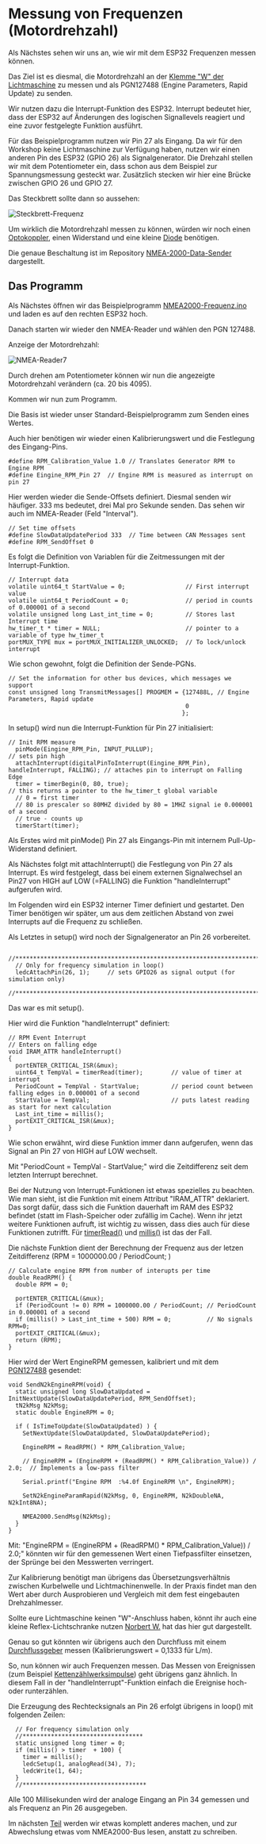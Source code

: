 # Messung von Frequenzen (Motordrehzahl)

Als Nächstes sehen wir uns an, wie wir mit dem ESP32 Frequenzen messen können.

Das Ziel ist es diesmal, die Motordrehzahl an der [Klemme "W" der Lichtmaschine](https://github.com/AK-Homberger/NMEA2000-Workshop/blob/main/Bilder/Klemme-w.pdf) zu messen und als PGN127488 (Engine Parameters, Rapid Update) zu senden.
    
Wir nutzen dazu die Interrupt-Funktion des ESP32. Interrupt bedeutet hier, dass der ESP32 auf Änderungen des logischen Signallevels reagiert und eine zuvor festgelegte Funktion ausführt. 

Für das Beispielprogramm nutzen wir Pin 27 als Eingang. Da wir für den Workshop keine Lichtmaschine zur Verfügung haben, nutzen wir einen anderen Pin des ESP32 (GPIO 26) als Signalgenerator. Die Drehzahl stellen wir mit dem Potentiometer ein, dass schon aus dem Beispiel zur Spannungsmessung gesteckt war. Zusätzlich stecken wir hier eine Brücke zwischen GPIO 26 und GPIO 27.

Das Steckbrett sollte dann so aussehen:

![Steckbrett-Frequenz](https://github.com/AK-Homberger/NMEA2000-Workshop/blob/main/Bilder/NMEA2000-Frequenz_Steckplatine.png)

Um wirklich die Motordrehzahl messen zu können, würden wir noch einen [Optokoppler](https://de.wikipedia.org/wiki/Optokoppler), einen Widerstand und eine kleine [Diode](https://de.wikipedia.org/wiki/Diode) benötigen.

Die genaue Beschaltung ist im Repository [NMEA-2000-Data-Sender](https://github.com/AK-Homberger/NMEA2000-Data-Sender) dargestellt.


## Das Programm

Als Nächstes öffnen wir das Beispielprogramm [NMEA2000-Frequenz.ino](https://github.com/AK-Homberger/NMEA2000-Workshop/blob/main/Software/NMEA2000-Frequenz/NMEA2000-Frequenz.ino) und laden es auf den rechten ESP32 hoch.

Danach starten wir wieder den NMEA-Reader und wählen den PGN 127488.

Anzeige der Motordrehzahl:

![NMEA-Reader7](https://github.com/AK-Homberger/NMEA2000-Workshop/blob/main/Bilder/NMEAReader-7.png)

Durch drehen am Potentiometer können wir nun die angezeigte Motordrehzahl verändern (ca. 20 bis 4095).

Kommen wir nun zum Programm.

Die Basis ist wieder unser Standard-Beispielprogramm zum Senden eines Wertes.

Auch hier benötigen wir wieder einen Kalibrierungswert und die Festlegung des Eingang-Pins.
```
#define RPM_Calibration_Value 1.0 // Translates Generator RPM to Engine RPM 
#define Eingine_RPM_Pin 27  // Engine RPM is measured as interrupt on pin 27
```

Hier werden wieder die Sende-Offsets definiert. Diesmal senden wir häufiger. 333 ms bedeutet, drei Mal pro Sekunde senden. Das sehen wir auch im NMEA-Reader (Feld "Interval").
```
// Set time offsets
#define SlowDataUpdatePeriod 333  // Time between CAN Messages sent
#define RPM_SendOffset 0
```

Es folgt die Definition von Variablen für die Zeitmessungen mit der Interrupt-Funktion.

```
// Interrupt data
volatile uint64_t StartValue = 0;                 // First interrupt value
volatile uint64_t PeriodCount = 0;                // period in counts of 0.000001 of a second
volatile unsigned long Last_int_time = 0;         // Stores last Interrupt time
hw_timer_t * timer = NULL;                        // pointer to a variable of type hw_timer_t
portMUX_TYPE mux = portMUX_INITIALIZER_UNLOCKED;  // To lock/unlock interrupt
```

Wie schon gewohnt, folgt die Definition der Sende-PGNs.
```
// Set the information for other bus devices, which messages we support
const unsigned long TransmitMessages[] PROGMEM = {127488L, // Engine Parameters, Rapid update                                                  
                                                  0
                                                 };
```




In setup() wird nun die Interrupt-Funktion für Pin 27 initialisiert:

```
// Init RPM measure
  pinMode(Eingine_RPM_Pin, INPUT_PULLUP);                                            // sets pin high
  attachInterrupt(digitalPinToInterrupt(Eingine_RPM_Pin), handleInterrupt, FALLING); // attaches pin to interrupt on Falling Edge
  timer = timerBegin(0, 80, true);                                                   // this returns a pointer to the hw_timer_t global variable
  // 0 = first timer
  // 80 is prescaler so 80MHZ divided by 80 = 1MHZ signal ie 0.000001 of a second
  // true - counts up
  timerStart(timer);   
 ```
 
Als Erstes wird mit pinMode() Pin 27 als Eingangs-Pin mit internem Pull-Up-Widerstand definiert. 

Als Nächstes folgt mit attachInterrupt() die Festlegung von Pin 27 als Interrupt. Es wird festgelegt, dass bei einem externen Signalwechsel an Pin27 von HIGH auf LOW (=FALLING) die Funktion "handleInterrupt" aufgerufen wird.

Im Folgenden wird ein ESP32 interner Timer definiert und gestartet. Den Timer benötigen wir später, um aus dem zeitlichen Abstand von zwei Interrupts auf die Frequenz zu schließen.

Als Letztes in setup() wird noch der Signalgenerator an Pin 26 vorbereitet.

```
  //*****************************************************************************
  // Only for frequency simulation in loop()
  ledcAttachPin(26, 1);     // sets GPIO26 as signal output (for simulation only)
  //*****************************************************************************
```
Das war es mit setup().

Hier wird die Funktion "handleInterrupt" definiert:
 
```
// RPM Event Interrupt
// Enters on falling edge
void IRAM_ATTR handleInterrupt()
{
  portENTER_CRITICAL_ISR(&mux);
  uint64_t TempVal = timerRead(timer);        // value of timer at interrupt
  PeriodCount = TempVal - StartValue;         // period count between falling edges in 0.000001 of a second
  StartValue = TempVal;                       // puts latest reading as start for next calculation
  Last_int_time = millis();
  portEXIT_CRITICAL_ISR(&mux);
}
```
Wie schon erwähnt, wird diese Funktion immer dann aufgerufen, wenn das Signal an Pin 27 von HIGH auf LOW wechselt. 

Mit "PeriodCount = TempVal - StartValue;" wird die Zeitdifferenz seit dem letzten Interrupt berechnet.

Bei der Nutzung von Interrupt-Funktionen ist etwas spezielles zu beachten. Wie man sieht, ist die Funktion mit einem Attribut "IRAM_ATTR" deklariert. Das sorgt dafür, dass sich die Funktion dauerhaft im RAM des ESP32 befindet (statt im Flash-Speicher oder zufällig im Cache). Wenn ihr jetzt weitere Funktionen aufruft, ist wichtig zu wissen, dass dies auch für diese Funktionen zutrifft. Für [timerRead()](https://github.com/espressif/arduino-esp32/blob/dd513df124bd39736e96c2b03b23dd48bdae0c97/cores/esp32/esp32-hal-timer.c#L93) und [millis()](https://github.com/espressif/arduino-esp32/blob/dd513df124bd39736e96c2b03b23dd48bdae0c97/cores/esp32/esp32-hal-misc.c#L139) ist das der Fall. 

Die nächste Funktion dient der Berechnung der Frequenz aus der letzen Zeitdifferenz (RPM = 1000000.00 / PeriodCount; )
```
// Calculate engine RPM from number of interupts per time
double ReadRPM() {
  double RPM = 0;

  portENTER_CRITICAL(&mux);
  if (PeriodCount != 0) RPM = 1000000.00 / PeriodCount; // PeriodCount in 0.000001 of a second
  if (millis() > Last_int_time + 500) RPM = 0;          // No signals RPM=0;
  portEXIT_CRITICAL(&mux);
  return (RPM);
}
```

Hier wird der Wert EngineRPM gemessen, kalibriert und mit dem [PGN127488](https://github.com/ttlappalainen/NMEA2000/blob/db22adbb3fec182ecae2ae8bc816378ac43d7fc3/src/N2kMessages.h#L204) gesendet:

```
void SendN2kEngineRPM(void) {
  static unsigned long SlowDataUpdated = InitNextUpdate(SlowDataUpdatePeriod, RPM_SendOffset);
  tN2kMsg N2kMsg;
  static double EngineRPM = 0;

  if ( IsTimeToUpdate(SlowDataUpdated) ) {
    SetNextUpdate(SlowDataUpdated, SlowDataUpdatePeriod);

    EngineRPM = ReadRPM() * RPM_Calibration_Value;

    // EngineRPM = (EngineRPM + (ReadRPM() * RPM_Calibration_Value)) / 2.0;  // Implements a low-pass filter

    Serial.printf("Engine RPM  :%4.0f EngineRPM \n", EngineRPM);

    SetN2kEngineParamRapid(N2kMsg, 0, EngineRPM, N2kDoubleNA, N2kInt8NA);

    NMEA2000.SendMsg(N2kMsg);
  }
}
```
Mit: "EngineRPM = (EngineRPM + (ReadRPM() * RPM_Calibration_Value)) / 2.0;" könnten wir für den gemessenen Wert einen Tiefpassfilter einsetzen, der Sprünge bei den Messwerten verringert.

Zur Kalibrierung benötigt man übrigens das Übersetzungsverhältnis zwischen Kurbelwelle und Lichtmachinenwelle. In der Praxis findet man den Wert aber durch Ausprobieren und Vergleich mit dem fest eingebauten Drehzahlmesser.

Sollte eure Lichtmaschine keinen "W"-Anschluss haben, könnt ihr auch eine kleine Reflex-Lichtschranke nutzen [Norbert W.](https://www.segeln-forum.de/board194-boot-technik/board35-elektrik-und-elektronik/board195-open-boat-projects-org/71890-motormanagement-diy/) hat das hier gut dargestellt.

Genau so gut könnten wir übrigens auch den Durchfluss mit einem [Durchflussgeber](https://www.roboter-bausatz.de/p/yf-s201-halleffekt-wasser-durchflusssensor-1-30l-min-g1-2) messen (Kalibrierungswert = 0,1333 für L/m).

So, nun können wir auch Frequenzen messen. Das Messen von Ereignissen (zum Beispiel [Kettenzählwerksimpulse](https://github.com/AK-Homberger/ESP32_AnchorChainControl_WLAN)) geht übrigens ganz ähnlich. In diesem Fall in der "handleInterrupt"-Funktion einfach die Ereignise hoch- oder runterzählen.

Die Erzeugung des Rechtecksignals an Pin 26 erfolgt übrigens in loop() mit folgenden Zeilen:
```
  // For frequency simulation only
  //**********************************
  static unsigned long timer = 0;
  if (millis() > timer  + 100) {
    timer = millis();
    ledcSetup(1, analogRead(34), 7);
    ledcWrite(1, 64);
  }
  //***********************************
```
Alle 100 Millisekunden wird der analoge Eingang an Pin 34 gemessen und als Frequenz an Pin 26 ausgegeben.

Im nächsten [Teil](https://github.com/AK-Homberger/NMEA2000-Workshop/blob/main/Docs/ReadPGNs.md) werden wir etwas komplett anderes machen, und zur Abwechslung etwas vom NMEA2000-Bus lesen, anstatt zu schreiben.


